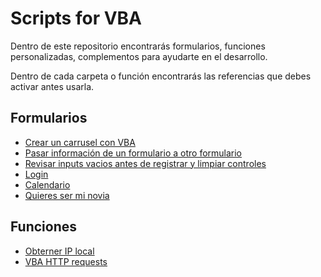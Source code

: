 # Scripts for VBA

Dentro de este repositorio encontrarás formularios, funciones personalizadas,
complementos para ayudarte en el desarrollo.

Dentro de cada carpeta o función encontrarás las referencias que debes activar antes usarla.

## Formularios

- [Crear un carrusel con VBA](./forms/carousel/)
- [Pasar información de un formulario a otro formulario](./forms/fromFrmToFrm/)
- [Revisar inputs vacios antes de registrar y limpiar controles](./forms/isInputEmpty/)
- [Login](./forms/login/)
- [Calendario](./forms/calendar/)
- [Quieres ser mi novia](./forms/Quieres_ser_mi_novia/)

## Funciones

- [Obterner IP local](./functions/getIPV4/)
- [VBA HTTP requests](./functions/http/)

